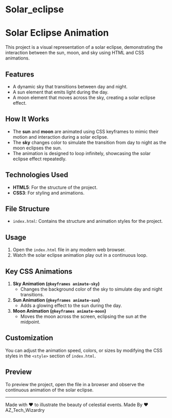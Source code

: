 # Solar_eclipse
# Solar Eclipse Animation

This project is a visual representation of a solar eclipse, demonstrating the interaction between the sun, moon, and sky using HTML and CSS animations.

## Features
- A dynamic sky that transitions between day and night.
- A sun element that emits light during the day.
- A moon element that moves across the sky, creating a solar eclipse effect.

## How It Works
- The **sun** and **moon** are animated using CSS keyframes to mimic their motion and interaction during a solar eclipse.
- The **sky** changes color to simulate the transition from day to night as the moon eclipses the sun.
- The animation is designed to loop infinitely, showcasing the solar eclipse effect repeatedly.

## Technologies Used
- **HTML5**: For the structure of the project.
- **CSS3**: For styling and animations.

## File Structure
- `index.html`: Contains the structure and animation styles for the project.

## Usage
1. Open the `index.html` file in any modern web browser.
2. Watch the solar eclipse animation play out in a continuous loop.

## Key CSS Animations
1. **Sky Animation (`@keyframes animate-sky`)**
   - Changes the background color of the sky to simulate day and night transitions.
2. **Sun Animation (`@keyframes animate-sun`)**
   - Adds a glowing effect to the sun during the day.
3. **Moon Animation (`@keyframes animate-moon`)**
   - Moves the moon across the screen, eclipsing the sun at the midpoint.

## Customization
You can adjust the animation speed, colors, or sizes by modifying the CSS styles in the `<style>` section of `index.html`.

## Preview
To preview the project, open the file in a browser and observe the continuous animation of the solar eclipse.

---

Made with ❤️ to illustrate the beauty of celestial events.
Made By ❤️AZ_Tech_Wizardry 

